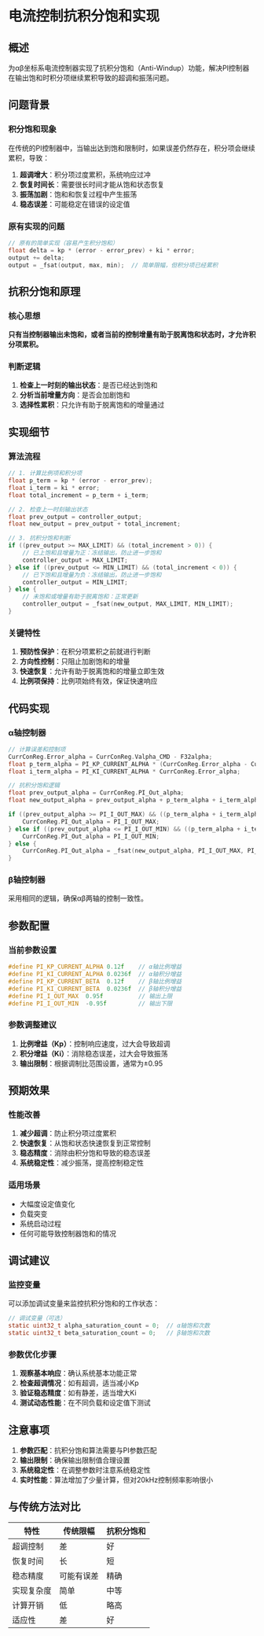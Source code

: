 # 电流控制抗积分饱和实现

## 概述
为αβ坐标系电流控制器实现了抗积分饱和（Anti-Windup）功能，解决PI控制器在输出饱和时积分项继续累积导致的超调和振荡问题。

## 问题背景

### 积分饱和现象
在传统的PI控制器中，当输出达到饱和限制时，如果误差仍然存在，积分项会继续累积，导致：
1. **超调增大**：积分项过度累积，系统响应过冲
2. **恢复时间长**：需要很长时间才能从饱和状态恢复
3. **振荡加剧**：饱和和恢复过程中产生振荡
4. **稳态误差**：可能稳定在错误的设定值

### 原有实现的问题
```c
// 原有的简单实现（容易产生积分饱和）
float delta = kp * (error - error_prev) + ki * error;
output += delta;
output = _fsat(output, max, min);  // 简单限幅，但积分项已经累积
```

## 抗积分饱和原理

### 核心思想
**只有当控制器输出未饱和，或者当前的控制增量有助于脱离饱和状态时，才允许积分项累积。**

### 判断逻辑
1. **检查上一时刻的输出状态**：是否已经达到饱和
2. **分析当前增量方向**：是否会加剧饱和
3. **选择性累积**：只允许有助于脱离饱和的增量通过

## 实现细节

### 算法流程
```c
// 1. 计算比例项和积分项
float p_term = kp * (error - error_prev);
float i_term = ki * error;
float total_increment = p_term + i_term;

// 2. 检查上一时刻输出状态
float prev_output = controller_output;
float new_output = prev_output + total_increment;

// 3. 抗积分饱和判断
if ((prev_output >= MAX_LIMIT) && (total_increment > 0)) {
    // 已上饱和且增量为正：冻结输出，防止进一步饱和
    controller_output = MAX_LIMIT;
} else if ((prev_output <= MIN_LIMIT) && (total_increment < 0)) {
    // 已下饱和且增量为负：冻结输出，防止进一步饱和
    controller_output = MIN_LIMIT;
} else {
    // 未饱和或增量有助于脱离饱和：正常更新
    controller_output = _fsat(new_output, MAX_LIMIT, MIN_LIMIT);
}
```

### 关键特性
1. **预防性保护**：在积分项累积之前就进行判断
2. **方向性控制**：只阻止加剧饱和的增量
3. **快速恢复**：允许有助于脱离饱和的增量立即生效
4. **比例项保持**：比例项始终有效，保证快速响应

## 代码实现

### α轴控制器
```c
// 计算误差和控制项
CurrConReg.Error_alpha = CurrConReg.Valpha_CMD - F32alpha;
float p_term_alpha = PI_KP_CURRENT_ALPHA * (CurrConReg.Error_alpha - CurrConReg.Error_alpha_Pre);
float i_term_alpha = PI_KI_CURRENT_ALPHA * CurrConReg.Error_alpha;

// 抗积分饱和逻辑
float prev_output_alpha = CurrConReg.PI_Out_alpha;
float new_output_alpha = prev_output_alpha + p_term_alpha + i_term_alpha;

if ((prev_output_alpha >= PI_I_OUT_MAX) && ((p_term_alpha + i_term_alpha) > 0)) {
    CurrConReg.PI_Out_alpha = PI_I_OUT_MAX;
} else if ((prev_output_alpha <= PI_I_OUT_MIN) && ((p_term_alpha + i_term_alpha) < 0)) {
    CurrConReg.PI_Out_alpha = PI_I_OUT_MIN;
} else {
    CurrConReg.PI_Out_alpha = _fsat(new_output_alpha, PI_I_OUT_MAX, PI_I_OUT_MIN);
}
```

### β轴控制器
采用相同的逻辑，确保αβ两轴的控制一致性。

## 参数配置

### 当前参数设置
```c
#define PI_KP_CURRENT_ALPHA 0.12f    // α轴比例增益
#define PI_KI_CURRENT_ALPHA 0.0236f  // α轴积分增益
#define PI_KP_CURRENT_BETA  0.12f    // β轴比例增益
#define PI_KI_CURRENT_BETA  0.0236f  // β轴积分增益
#define PI_I_OUT_MAX  0.95f          // 输出上限
#define PI_I_OUT_MIN  -0.95f         // 输出下限
```

### 参数调整建议
1. **比例增益（Kp）**：控制响应速度，过大会导致超调
2. **积分增益（Ki）**：消除稳态误差，过大会导致振荡
3. **输出限制**：根据调制比范围设置，通常为±0.95

## 预期效果

### 性能改善
1. **减少超调**：防止积分项过度累积
2. **快速恢复**：从饱和状态快速恢复到正常控制
3. **稳态精度**：消除由积分饱和导致的稳态误差
4. **系统稳定性**：减少振荡，提高控制稳定性

### 适用场景
- 大幅度设定值变化
- 负载突变
- 系统启动过程
- 任何可能导致控制器饱和的情况

## 调试建议

### 监控变量
可以添加调试变量来监控抗积分饱和的工作状态：
```c
// 调试变量（可选）
static uint32_t alpha_saturation_count = 0;  // α轴饱和次数
static uint32_t beta_saturation_count = 0;   // β轴饱和次数
```

### 参数优化步骤
1. **观察基本响应**：确认系统基本功能正常
2. **检查超调情况**：如有超调，适当减小Kp
3. **验证稳态精度**：如有静差，适当增大Ki
4. **测试动态性能**：在不同负载和设定值下测试

## 注意事项

1. **参数匹配**：抗积分饱和算法需要与PI参数匹配
2. **输出限制**：确保输出限制值合理设置
3. **系统稳定性**：在调整参数时注意系统稳定性
4. **实时性能**：算法增加了少量计算，但对20kHz控制频率影响很小

## 与传统方法对比

| 特性 | 传统限幅 | 抗积分饱和 |
|------|----------|------------|
| 超调控制 | 差 | 好 |
| 恢复时间 | 长 | 短 |
| 稳态精度 | 可能有误差 | 精确 |
| 实现复杂度 | 简单 | 中等 |
| 计算开销 | 低 | 略高 |
| 适应性 | 差 | 好 |

